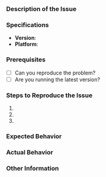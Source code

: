 <!--
Thanks for wanting to report an issue you've found. Please delete
this text and fill in the template below. If unsure about something, just do as
best as you're able.

Note that it will be much easier for us to fix the issue if a test case that
reproduces the problem is provided. Ideally this test case should not have any
external dependencies. We understand that it is not always possible to reduce
your code to a small test case, but we would appreciate to have as much data as
possible. Thank you!
-->

### Description of the Issue
<!--- Provide a more detailed description to the issue itself -->

### Specifications
- **Version**: <!-- compulsory. you must provide your version -->
- **Platform**: <!-- e.g. if Windows, version and 32-bit or 64-bit, localization -->

### Prerequisites
* [ ] Can you reproduce the problem?
* [ ] Are you running the latest version?

### Steps to Reproduce the Issue
<!--- Set of steps to reproduce this issue -->
1. 
2. 
3. 

### Expected Behavior
<!--- What did you expect to happen -->

### Actual Behavior
<!--- What actually happend -->

### Other Information
<!--- Feel free to include any other info, such as screenshots, etc -->
